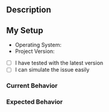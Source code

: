 ## Description
<!--
Write a good description for your issue. Give as many details you can to help us with the investigation and developing :)
If relevant, attach screenshots/animated GIFs, and how to reproduce
-->

## My Setup
- Operating System:
- Project Version:

<!-- Answer questions by putting x in box, e.g. [x] -->
- [ ] I have tested with the latest version
- [ ] I can simulate the issue easily

### Current Behavior
<!-- What actually happens? -->

### Expected Behavior
<!-- What do you think should happen? -->
